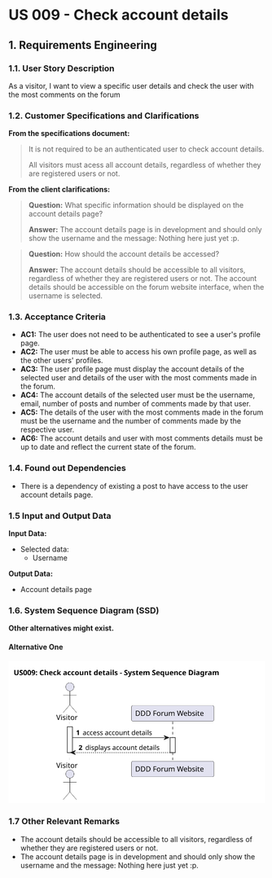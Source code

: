 # US 009 - Check account details

## 1. Requirements Engineering

### 1.1. User Story Description

As a visitor, I want to view a specific user details and check the user with the most comments on the forum

### 1.2. Customer Specifications and Clarifications

**From the specifications document:**

> It is not required to be an authenticated user to check account details.
>
> All visitors must acess all account details, regardless of whether they are registered users or not.

**From the client clarifications:**

> **Question:**
> What specific information should be displayed on the account details page?
>
> **Answer:**
> The account details page is in development and should only show the username and the message: Nothing here just yet :p.

> **Question:**
> How should the account details be accessed?
>
> **Answer:**
> The account details should be accessible to all visitors, regardless of whether they are registered users or not. The account details should be accessible on the forum website interface, when the username is selected.

### 1.3. Acceptance Criteria

- **AC1:** The user does not need to be authenticated to see a user's profile page.
- **AC2:** The user must be able to access his own profile page, as well as the other users' profiles.
- **AC3:** The user profile page must display the account details of the selected user and details of the user with the most comments made in the forum.
- **AC4:** The account details of the selected user must be the username, email, number of posts and number of comments made by that user.
- **AC5:** The details of the user with the most comments made in the forum must be the username and the number of comments made by the respective user.
- **AC6:** The account details and user with most comments details must be up to date and reflect the current state of the forum.

### 1.4. Found out Dependencies

- There is a dependency of existing a post to have access to the user account details page.

### 1.5 Input and Output Data

**Input Data:**

- Selected data:
  - Username

**Output Data:**

- Account details page

### 1.6. System Sequence Diagram (SSD)

**Other alternatives might exist.**

#### Alternative One

![System Sequence Diagram](svg/us009-system-sequence-diagram.svg)

### 1.7 Other Relevant Remarks

- The account details should be accessible to all visitors, regardless of whether they are registered users or not.
- The account details page is in development and should only show the username and the message: Nothing here just yet :p.
